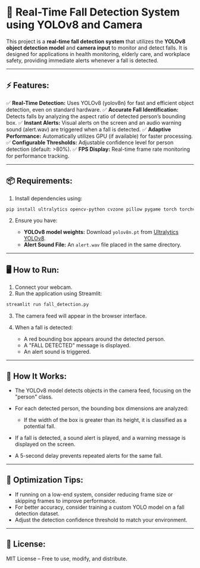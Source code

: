 # 🚀 Real-Time Fall Detection System using YOLOv8 and Camera

This project is a **real-time fall detection system** that utilizes the **YOLOv8 object detection model** and **camera input** to monitor and detect falls. It is designed for applications in health monitoring, elderly care, and workplace safety, providing immediate alerts whenever a fall is detected.

---

## ⚡ Features:

✅ **Real-Time Detection:** Uses YOLOv8 (yolov8n) for fast and efficient object detection, even on standard hardware.
✅ **Accurate Fall Identification:** Detects falls by analyzing the aspect ratio of detected person’s bounding box.
✅ **Instant Alerts:** Visual alerts on the screen and an audio warning sound (alert.wav) are triggered when a fall is detected.
✅ **Adaptive Performance:** Automatically utilizes GPU (if available) for faster processing.
✅ **Configurable Thresholds:** Adjustable confidence level for person detection (default: >80%).
✅ **FPS Display:** Real-time frame rate monitoring for performance tracking.

---

## 📦 Requirements:

1. Install dependencies using:

```bash
pip install ultralytics opencv-python cvzone pillow pygame torch torchvision torchaudio streamlit
```

2. Ensure you have:

   * **YOLOv8 model weights:** Download `yolov8n.pt` from [Ultralytics YOLOv8](https://github.com/ultralytics/ultralytics).
   * **Alert Sound File:** An `alert.wav` file placed in the same directory.

---

## 🖥️ How to Run:

1. Connect your webcam.
2. Run the application using Streamlit:

```bash
streamlit run fall_detection.py
```

3. The camera feed will appear in the browser interface.
4. When a fall is detected:

   * A red bounding box appears around the detected person.
   * A "FALL DETECTED" message is displayed.
   * An alert sound is triggered.

---

## 🧠 How It Works:

* The YOLOv8 model detects objects in the camera feed, focusing on the "person" class.
* For each detected person, the bounding box dimensions are analyzed:

  * If the width of the box is greater than its height, it is classified as a potential fall.
* If a fall is detected, a sound alert is played, and a warning message is displayed on the screen.
* A 5-second delay prevents repeated alerts for the same fall.

---

## 📌 Optimization Tips:

* If running on a low-end system, consider reducing frame size or skipping frames to improve performance.
* For better accuracy, consider training a custom YOLO model on a fall detection dataset.
* Adjust the detection confidence threshold to match your environment.

---

## 📄 License:

MIT License – Free to use, modify, and distribute.
